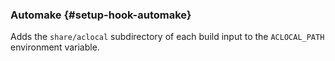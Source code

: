 
### Automake {#setup-hook-automake}

Adds the `share/aclocal` subdirectory of each build input to the `ACLOCAL_PATH` environment variable.
